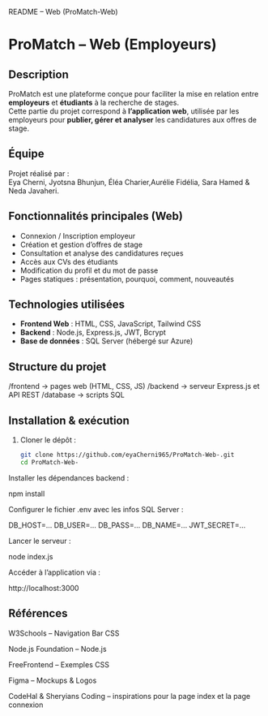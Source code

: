 README – Web (ProMatch-Web)
#  ProMatch – Web (Employeurs)

##  Description
ProMatch est une plateforme conçue pour faciliter la mise en relation entre **employeurs** et **étudiants** à la recherche de stages.  
Cette partie du projet correspond à **l’application web**, utilisée par les employeurs pour **publier, gérer et analyser** les candidatures aux offres de stage.

##  Équipe
Projet réalisé par :  
Eya Cherni, Jyotsna Bhunjun, Éléa Charier,Aurélie Fidélia, Sara Hamed & Neda Javaheri.

## Fonctionnalités principales (Web)
- Connexion / Inscription employeur
- Création et gestion d’offres de stage
- Consultation et analyse des candidatures reçues
- Accès aux CVs des étudiants
- Modification du profil et du mot de passe
- Pages statiques : présentation, pourquoi, comment, nouveautés

##  Technologies utilisées
- **Frontend Web** : HTML, CSS, JavaScript, Tailwind CSS  
- **Backend** : Node.js, Express.js, JWT, Bcrypt  
- **Base de données** : SQL Server (hébergé sur Azure)  

## Structure du projet


/frontend → pages web (HTML, CSS, JS)
/backend → serveur Express.js et API REST
/database → scripts SQL


## Installation & exécution
1. Cloner le dépôt :
   ```bash
   git clone https://github.com/eyaCherni965/ProMatch-Web-.git
   cd ProMatch-Web-


Installer les dépendances backend :

npm install


Configurer le fichier .env avec les infos SQL Server :

DB_HOST=...
DB_USER=...
DB_PASS=...
DB_NAME=...
JWT_SECRET=...


Lancer le serveur :

node index.js


Accéder à l’application via :

http://localhost:3000

## Références

W3Schools – Navigation Bar CSS

Node.js Foundation – Node.js

FreeFrontend – Exemples CSS

Figma – Mockups & Logos

CodeHal & Sheryians Coding – inspirations pour la page index et la page connexion
